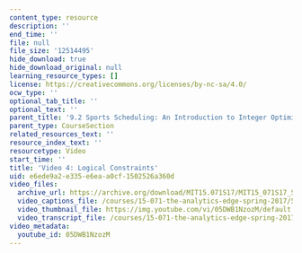 ```yaml
---
content_type: resource
description: ''
end_time: ''
file: null
file_size: '12514495'
hide_download: true
hide_download_original: null
learning_resource_types: []
license: https://creativecommons.org/licenses/by-nc-sa/4.0/
ocw_type: ''
optional_tab_title: ''
optional_text: ''
parent_title: '9.2 Sports Scheduling: An Introduction to Integer Optimization '
parent_type: CourseSection
related_resources_text: ''
resource_index_text: ''
resourcetype: Video
start_time: ''
title: 'Video 4: Logical Constraints'
uid: e6ede9a2-e335-e6ea-a0cf-1502526a360d
video_files:
  archive_url: https://archive.org/download/MIT15.071S17/MIT15_071S17_Session_9.2.07_300k.mp4
  video_captions_file: /courses/15-071-the-analytics-edge-spring-2017/5b09b16eef6653288665670e836b341c_05DWB1NzozM.vtt
  video_thumbnail_file: https://img.youtube.com/vi/05DWB1NzozM/default.jpg
  video_transcript_file: /courses/15-071-the-analytics-edge-spring-2017/c08e71416ec123e31ae546ae2d8873b9_05DWB1NzozM.pdf
video_metadata:
  youtube_id: 05DWB1NzozM
---
```

